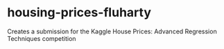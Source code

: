 # housing-prices-fluharty
Creates a submission for the Kaggle House Prices: Advanced Regression Techniques competition
